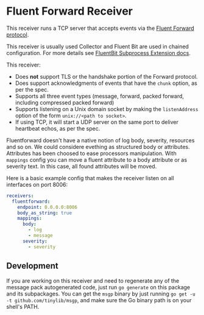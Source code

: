 # Fluent Forward Receiver

This receiver runs a TCP server that accepts events via the [Fluent Forward
protocol](https://github.com/fluent/fluentd/wiki/Forward-Protocol-Specification-v1).

This receiver is usually used Collector and Fluent Bit are used in chained configuration.
For more details see [FluentBit Subprocess Extension
docs](../../extension/fluentbitextension/README.md#chained).

This receiver:

 - Does **not** support TLS or the handshake portion of the Forward protocol.
 - Does support acknowledgments of events that have the `chunk` option, as per the spec.
 - Supports all three event types (message, forward, packed forward, including
   compressed packed forward)
 - Supports listening on a Unix domain socket by making the `listenAddress`
   option of the form `unix://<path to socket>`.
 - If using TCP, it will start a UDP server on the same port to deliver
   heartbeat echos, as per the spec.

Fluentforward doesn't have a native notion of log body, severity, resources and so on.
We could considere evething as structured body or attributes. Attributes has been choosed to ease processors manipulation.
With `mappings` config you can move a fluent attribute to a body attribute or as severity text.
In this case, all found attributes will be moved.

Here is a basic example config that makes the receiver listen on all interfaces
on port 8006:

```yaml
receivers:
  fluentforward:
    endpoint: 0.0.0.0:8006
    body_as_string: true
    mappings:
      body:
        - log
        - message
      severity:
        - severity
```


## Development

If you are working on this receiver and need to regenerate any of the message
pack autogenerated code, just run `go generate` on this package and its
subpackages.  You can get the `msgp` binary by just running `go get -u -t
github.com/tinylib/msgp`, and make sure the Go binary path is on your shell's
PATH.
